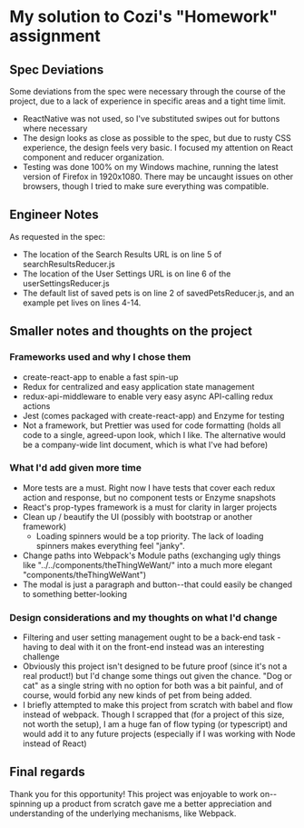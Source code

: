 # My solution to Cozi's "Homework" assignment

## Spec Deviations

Some deviations from the spec were necessary through the course of the project, due to a lack of experience in specific areas and a tight time limit.
- ReactNative was not used, so I've substituted swipes out for buttons where necessary
- The design looks as close as possible to the spec, but due to rusty CSS experience, the design feels very basic. I focused my attention on React component and reducer organization.
- Testing was done 100% on my Windows machine, running the latest version of Firefox in 1920x1080. There may be uncaught issues on other browsers, though I tried to make sure everything was compatible.

## Engineer Notes

As requested in the spec:
- The location of the Search Results URL is on line 5 of searchResultsReducer.js
- The location of the User Settings URL is on line 6 of the userSettingsReducer.js
- The default list of saved pets is on line 2 of savedPetsReducer.js, and an example pet lives on lines 4-14.

## Smaller notes and thoughts on the project

### Frameworks used and why I chose them

- create-react-app to enable a fast spin-up
- Redux for centralized and easy application state management
- redux-api-middleware to enable very easy async API-calling redux actions
- Jest (comes packaged with create-react-app) and Enzyme for testing
- Not a framework, but Prettier was used for code formatting (holds all code to a single, agreed-upon look, which I like. The alternative would be a company-wide lint document, which is what I've had before)

### What I'd add given more time

- More tests are a must. Right now I have tests that cover each redux action and response, but no component tests or Enzyme snapshots
- React's prop-types framework is a must for clarity in larger projects
- Clean up / beautify the UI (possibly with bootstrap or another framework)
  - Loading spinners would be a top priority. The lack of loading spinners makes everything feel "janky".
- Change paths into Webpack's Module paths (exchanging ugly things like "../../components/theThingWeWant/" into a much more elegant "components/theThingWeWant")
- The modal is just a paragraph and button--that could easily be changed to something better-looking

### Design considerations and my thoughts on what I'd change

- Filtering and user setting management ought to be a back-end task - having to deal with it on the front-end instead was an interesting challenge
- Obviously this project isn't designed to be future proof (since it's not a real product!) but I'd change some things out given the chance. "Dog or cat" as a single string with no option for both was a bit painful, and of course, would forbid any new kinds of pet from being added.
- I briefly attempted to make this project from scratch with babel and flow instead of webpack. Though I scrapped that (for a project of this size, not worth the setup), I am a huge fan of flow typing (or typescript) and would add it to any future projects (especially if I was working with Node instead of React)

## Final regards

Thank you for this opportunity! This project was enjoyable to work on--spinning up a product from scratch gave me a better appreciation and understanding of the underlying mechanisms, like Webpack.